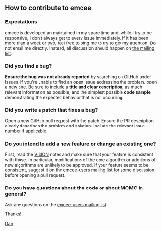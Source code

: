 ## How to contribute to emcee

### Expectations

emcee is developed an maintained in my spare time and, while I try to be
responsive, I don't always get to every issue immediately. If it has been more
than a week or two, feel free to ping me to try to get my attention. Do not
email me directly. Instead, all discussion should happen on [the mailing
list](https://groups.google.com/forum/#!forum/emcee-users).

### Did you find a bug?

**Ensure the bug was not already reported** by searching on GitHub under
[Issues](https://github.com/dfm/emcee/issues). If you're unable to find an
open issue addressing the problem, [open a new
one](https://github.com/dfm/emcee/issues/new). Be sure to include a **title
and clear description**, as much relevant information as possible, and the
simplest possible **code sample** demonstrating the expected behavior that is
not occurring.

### Did you write a patch that fixes a bug?

Open a new GitHub pull request with the patch. Ensure the PR description
clearly describes the problem and solution. Include the relevant issue number
if applicable.

### Do you intend to add a new feature or change an existing one?

First, read the [VISION](https://github.com/dfm/emcee/blob/master/VISION.md)
notes and make sure that your feature is consistent with those. In particular,
modifications of the core algorithm or additions of new algorithms are
unlikely to be approved. If your feature seems to be consistent, suggest it on
the [emcee-users mailing
list](https://groups.google.com/forum/#!forum/emcee-users) for some discussion
before opening a pull request.

### Do you have questions about the code or about MCMC in general?

Ask any questions on the [emcee-users mailing
list](https://groups.google.com/forum/#!forum/emcee-users).

Thanks!

[Dan](https://github.com/dfm)
